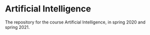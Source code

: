# Artificial Intelligence

The repository for the course Artificial Intelligence, in spring 2020 and spring 2021.
